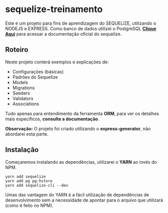 # sequelize-treinamento
Este é um projeto para fins de aprendizagem do SEQUELIZE, utilizando o NODEJS e EXPRESS.
Como banco de dados utilizei o PostgreSQL
[**Clique Aqui**](http://docs.sequelizejs.com) para acessar a documentação oficial do sequelize.

## Roteiro
Neste projeto conterá exemplos e explicações de:

 - Configurações (básicas)
 - Padrões do Sequelize
 - Models
 - Migrations
 - Seeders
 - Validators
- Associations

Tudo apenas para entendimento da ferramenta **ORM**, para ver os detalhes mais específicos, **consulte a documentação**.

**Observação:** O projeto foi criado utilizando o **express-generator**, não abordarei esta parte.

## Instalação
Começaremos instalando as dependências, utilizarei o **YARN** ao invés do NPM.

    yarn add sequelize 
    yarn add pg pg-hstore
    yarn add sequelize-cli --dev
Umas das vantagem do YARN é a fácil utilização de dependências de desenvolvimento sem a necessidade de apontar para o arquivo que utilizará (como é feito no NPM).
